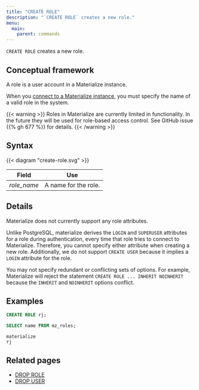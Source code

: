 ```yaml
---
title: "CREATE ROLE"
description: "`CREATE ROLE` creates a new role."
menu:
  main:
    parent: commands
---
```


`CREATE ROLE` creates a new role.

## Conceptual framework

A role is a user account in a Materialize instance.

When you [connect to a Materialize instance](/integrations/psql), you must specify
the name of a valid role in the system.

{{< warning >}}
Roles in Materialize are currently limited in functionality. In the future they
will be used for role-based access control. See GitHub issue {{% gh 677 %}}
for details.
{{< /warning >}}

## Syntax

{{< diagram "create-role.svg" >}}

Field | Use
------|-----
_role_name_ | A name for the role.

## Details

Materialize does not currently support any role attributes.

Unlike PostgreSQL, materialize derives the `LOGIN` and `SUPERUSER`
attributes for a role during authentication, every time that role tries
to connect to Materialize. Therefore, you cannot specify either
attribute when creating a new role. Additionally, we do not support
`CREATE USER` because it implies a `LOGIN` attribute for the role.

You may not specify redundant or conflicting sets of options. For example,
Materialize will reject the statement `CREATE ROLE ... INHERIT NOINHERIT` because
the `INHERIT` and `NOINHERIT` options conflict.

## Examples

```sql
CREATE ROLE rj;
```
```sql
SELECT name FROM mz_roles;
```
```nofmt
materialize
rj
```

## Related pages

- [DROP ROLE](../drop-role)
- [DROP USER](../drop-user)

